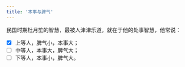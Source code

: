 ```yaml
---
title: '本事与脾气'
---
```

民国时期杜月笙的智慧，最被人津津乐道，就在于他的处事智慧，他常说：  
- [x] 上等人，脾气小，本事大；  
- [ ] 中等人，本事大，脾气大；  
- [ ] 下等人，本事小，脾气大。  